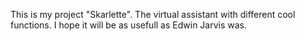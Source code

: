 This is my project "Skarlette". The virtual assistant with different cool functions. I hope it will be as usefull as Edwin Jarvis was.
